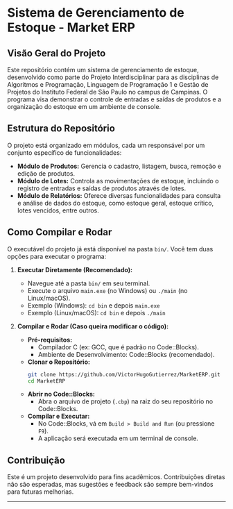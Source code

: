 # Sistema de Gerenciamento de Estoque - Market ERP

## Visão Geral do Projeto

Este repositório contém um sistema de gerenciamento de estoque, desenvolvido como parte do Projeto Interdisciplinar para as disciplinas de Algoritmos e Programação, Linguagem de Programação 1 e Gestão de Projetos do Instituto Federal de São Paulo no campus de Campinas. O programa visa demonstrar o controle de entradas e saídas de produtos e a organização do estoque em um ambiente de console.

## Estrutura do Repositório

O projeto está organizado em módulos, cada um responsável por um conjunto específico de funcionalidades:

* **Módulo de Produtos:** Gerencia o cadastro, listagem, busca, remoção e edição de produtos.
* **Módulo de Lotes:** Controla as movimentações de estoque, incluindo o registro de entradas e saídas de produtos através de lotes.
* **Módulo de Relatórios:** Oferece diversas funcionalidades para consulta e análise de dados do estoque, como estoque geral, estoque crítico, lotes vencidos, entre outros.

## Como Compilar e Rodar

O executável do projeto já está disponível na pasta `bin/`. Você tem duas opções para executar o programa:

1.  **Executar Diretamente (Recomendado):**
    * Navegue até a pasta `bin/` em seu terminal.
    * Execute o arquivo `main.exe` (no Windows) ou `./main` (no Linux/macOS).
    * Exemplo (Windows): `cd bin` e depois `main.exe`
    * Exemplo (Linux/macOS): `cd bin` e depois `./main`

2.  **Compilar e Rodar (Caso queira modificar o código):**
    * **Pré-requisitos:**
        * Compilador C (ex: GCC, que é padrão no Code::Blocks).
        * Ambiente de Desenvolvimento: Code::Blocks (recomendado).
    * **Clonar o Repositório:**
        ```bash
        git clone https://github.com/VictorHugoGutierrez/MarketERP.git
        cd MarketERP
        ```
    * **Abrir no Code::Blocks:**
        * Abra o arquivo de projeto (`.cbp`) na raiz do seu repositório no Code::Blocks.
    * **Compilar e Executar:**
        * No Code::Blocks, vá em `Build > Build and Run` (ou pressione `F9`).
        * A aplicação será executada em um terminal de console.

## Contribuição

Este é um projeto desenvolvido para fins acadêmicos. Contribuições diretas não são esperadas, mas sugestões e feedback são sempre bem-vindos para futuras melhorias.

---

